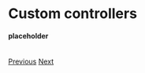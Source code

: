 # Custom controllers
<h4 class="fw-light">placeholder</h4><br/>

<div class="btn-group" role="group" aria-label="Basic example">
  <a href="?page=developing-extensions/Writing-extensions" class="btn btn-dark bg-light-subtle border-light-subtle">Previous</a>
  <a href="?page=developing-extensions/Importing-$blueprint" class="btn btn-dark bg-light-subtle border-light-subtle">Next</a>
</div>